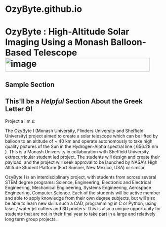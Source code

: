 # OzyByte.github.io


# OzyByte :  High-Altitude Solar Imaging Using a Monash Balloon-Based Telescope<img width="468" height="44" alt="image" src="https://github.com/user-attachments/assets/d64760a2-23a2-4930-a42c-12ed34abc151" />


## Sample Section

## This'll be a _Helpful_ Section About the Greek Letter Θ!

Project a i m s:

The OzyByte I (Monash University, Flinders University and Sheffield University) project aimed to create a solar telescope which can be lifted by balloon to an altitude of ~ 40 km and operate autonomously to take high quality pictures of the Sun in the Hydrogen-Alpha spectral line ( 656.28 nm ). This is a Monash University in collaboration with  Sheffield University extracurricular student led project. The students will  design and create their payload, and the project will seek approval to be launched by  NASA's High Altitude Student Platform (Fort Sumner, New Mexico, USA) or similar.

OzyByte I is an interdisciplinary project, with students from across several STEM degree programs: Science, Engineering, Electronic and Electrical Engineering, Mechanical Engineering,  Systems Engineering, Aerospace Engineering, Computer Science. Each of the students will be active member and  able to apply knowledge from their own degree subjects, but will also be able to learn new skills such a CAD, programming in C or Python, using laser / water jet cutters and 3D printers. This is also a unique opportunity for students that are not in their final year to take part in a large and relatively long term group projects.
